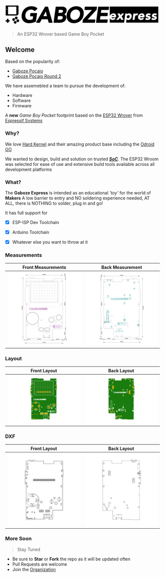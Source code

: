 # ![Gaboze Express](Assets/GabozeExpress.png)
> An ESP32 Wrover based Game Boy Pocket



## Welcome

Based on the popularity of: 
- [Gaboze Pocaio](https://github.com/32teeth/GabozePocaio-Round1)
- [Gaboze Pocaio Round 2](https://github.com/32teeth/GabozePocaio-Round2)



We have assemebled a team to pursue the development of:

* Hardware
* Software
* Firmware

A **new** *Game Boy Pocket* footprint based on the [ESP32 Wrover](https://www.espressif.com/en/products/hardware/esp32/overview) from [Espressif Systems](https://www.espressif.com)

### Why?

We love [Hard Kernel](https://www.hardkernel.com/) and their amazing product base including the [Odroid GO](https://www.hardkernel.com/shop/odroid-go/)

We wanted to design, build and solution on trusted ***<abbr title="System on a Chip"><u>SoC</u></abbr>***. The ESP32 Wroom was selected for ease of use and extensive build tools available across all development platforms

### What?

The **Gaboze Express** is intended as an educational *'toy'* for the world of **Makers**
A low barrier to entry and NO soldering experience needed, AT ALL, there is NOTHING to solder, plug in and go!

It has full support for

- [x] ESP-ISP Dev Toolchain
- [x] Arduino Toolchain
- [x] Whatever else you want to throw at it



### Measurements

| Front Measurements | Back Measurement |
| ------------------ | ---------------- |
| ![Gaboze Express](Assets/MeasurementsFront.png) | ![Gaboze Express](Assets/MeasurementsBack.png) |

### Layout

| Front Layout | Back Layout |
| ------------------ | ---------------- |
| ![Gaboze Express](Assets/LayoutFront.png) | ![Gaboze Express](Assets/LayoutBack.png) |

### DXF

| Front Layout | Back Layout |
| ------------------ | ---------------- |
| ![Gaboze Express](Assets/DxfFront.png) | ![Gaboze Express](Assets/DxfBack.png) |


### More Soon
> Stay Tuned

* Be sure to **Star** or **Fork** the repo as it will be updated often 
* Pull Requests are welcome
* Join the [Organization](https://github.com/gaboze-express)




